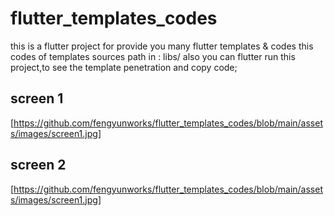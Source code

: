 # flutter_templates_codes

this is a flutter project for provide you many flutter templates & codes
this codes of templates sources path in : libs/
also you can flutter run this project,to see the template penetration and copy code;

## screen 1
[https://github.com/fengyunworks/flutter_templates_codes/blob/main/assets/images/screen1.jpg]

## screen 2

[https://github.com/fengyunworks/flutter_templates_codes/blob/main/assets/images/screen1.jpg]

